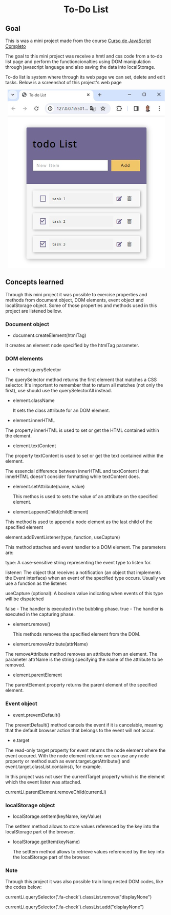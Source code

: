 
# <p align="center">  To-Do List </p>


## Goal

This is was a mini project made from the course [Curso de JavaScript Completo](https://www.udemy.com/course/javascript-completo-2018-do-iniciante-ao-mestre/?couponCode=GENAISALE24)

The goal to this mini project was receive a hmtl and css code from a to-do list page and perform the functioncionalties using DOM manipulation through javascript language and also saving the data into localStorage. 

To-do list is system where through its web page we can set, delete and edit tasks. Below is a screenshot of this project's web page

<p align="center">
<img src="./images/to-do-list.jpg">
</p>

## Concepts learned

Through this mini project it was possible to exercise properties and methods from document object, DOM elements, event object and localStorage object. Some of those properties and methods used in this project are listened bellow. 

### Document object

- document.createElement(htmlTag)

It creates an element node specified by the htmlTag parameter. 

### DOM elements

-  element.querySelector

The querySelector method returns the first element that matches a CSS selector. It's important to remember that to return all matches (not only the first), use should use the querySelectorAll instead.

- element.className

  It sets the class attribute for an DOM element.

 - element.innerHTML 

The property innerHTML is used to set or get the HTML contained within the element. 

- element.textContent

The property textContent is used to set or get the text contained within the element. 

The essencial difference between innerHTML and textContent i that innerHTML doesn't consider formatting while textContent does. 

 - element.setAttribute(name, value)

   This methos is used to sets the value of an attribute on the specified element.
  
- element.appendChild(childElement)

This method is used to append a node element as the last child of the specified element

element.addEventListener(type, function, useCapture)

This method attaches and event handler to a DOM element. The parameters are: 

type: A case-sensitive string representing the event type to listen for.

listener: The object that receives a notification (an object that implements the Event interface) when an event of the specified type occurs. Usually we use a function as the listener.

useCapture (optional): A boolean value indicating when events of this type will be dispatched 

false - The handler is executed in the bubbling phase.
true - The handler is executed in the capturing phase.

- element.remove()

   This methods removes the specified element from the DOM.

- element.removeAttribute(attrName)

The removeAttribute method removes an attribute from an element. The parameter attrName is the string specifying the name of the attribute to be removed.

- element.parentElement

The parentElement property returns the parent element of the specified element.

### Event object 

- event.preventDefault()

The preventDefault() method cancels the event if it is cancelable, meaning that the default browser action that belongs to the event will not occur.


 - e.target

The read-only target property for event returns the node element where the event occured. With the node element returne we can use any node property or method such as event.target.getAttribute() and event.target.classList.contains(), for example. 

In this project was not user the currentTarget property which is the element which the event lister was attached.  


currentLi.parentElement.removeChild(currentLi)


### localStorage object

- localStorage.setItem(keyName, keyValue)

The setItem method allows to store values referenced by the key into the localStorage part of the browser. 

- localStorage.getItem(keyName)

  The setItem method allows to retrieve values referenced by the key into the localStorage part of the browser. 


### Note

Through this project it was also possible train long nested DOM codes, like the codes below:

 currentLi.querySelector('.fa-check').classList.remove("displayNone")

 currentLi.querySelector('.fa-check').classList.add("displayNone")


